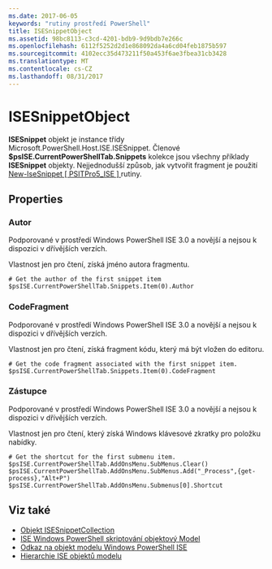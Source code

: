 ```yaml
---
ms.date: 2017-06-05
keywords: "rutiny prostředí PowerShell"
title: ISESnippetObject
ms.assetid: 98bc8113-c3cd-4201-bdb9-9d9bdb7e266c
ms.openlocfilehash: 6112f5252d2d1e868092da4a6cd04feb1875b597
ms.sourcegitcommit: 4102ecc35d473211f50a453f6ae3fbea31cb3428
ms.translationtype: MT
ms.contentlocale: cs-CZ
ms.lasthandoff: 08/31/2017
---
```

# <a name="the-isesnippetobject"></a>ISESnippetObject
  **ISESnippet** objekt je instance třídy Microsoft.PowerShell.Host.ISE.ISESnippet. Členové **$psISE.CurrentPowerShellTab.Snippets** kolekce jsou všechny příklady **ISESnippet** objekty. Nejjednodušší způsob, jak vytvořit fragment je použití [New-IseSnippet &#91; PSITPro5_ISE &#93; ](https://technet.microsoft.com/en-us/library/0a6339a3-2683-4a8e-8929-90ad9a95c3e0) rutiny.

## <a name="properties"></a>Properties

### <a name="author"></a>Autor
  Podporované v prostředí Windows PowerShell ISE 3.0 a novější a nejsou k dispozici v dřívějších verzích. 

 Vlastnost jen pro čtení, získá jméno autora fragmentu.

```
# Get the author of the first snippet item
$psISE.CurrentPowerShellTab.Snippets.Item(0).Author

```

### <a name="codefragment"></a>CodeFragment
  Podporované v prostředí Windows PowerShell ISE 3.0 a novější a nejsou k dispozici v dřívějších verzích. 

 Vlastnost jen pro čtení, získá fragment kódu, který má být vložen do editoru.

```
# Get the code fragment associated with the first snippet item.
$psISE.CurrentPowerShellTab.Snippets.Item(0).CodeFragment

```

### <a name="shortcut"></a>Zástupce
  Podporované v prostředí Windows PowerShell ISE 3.0 a novější a nejsou k dispozici v dřívějších verzích. 

 Vlastnost jen pro čtení, který získá Windows klávesové zkratky pro položku nabídky.

```
# Get the shortcut for the first submenu item.
$psISE.CurrentPowerShellTab.AddOnsMenu.SubMenus.Clear()
$psISE.CurrentPowerShellTab.AddOnsMenu.SubMenus.Add("_Process",{get-process},"Alt+P")
$psISE.CurrentPowerShellTab.AddOnsMenu.Submenus[0].Shortcut
```

## <a name="see-also"></a>Viz také
- [Objekt ISESnippetCollection](The-ISESnippetCollection-Object.md) 
- [ISE Windows PowerShell skriptování objektový Model](The-Windows-PowerShell-ISE-Scripting-Object-Model.md) 
- [Odkaz na objekt modelu Windows PowerShell ISE](Windows-PowerShell-ISE-Object-Model-Reference.md) 
- [Hierarchie ISE objektů modelu](The-ISE-Object-Model-Hierarchy.md)

  
